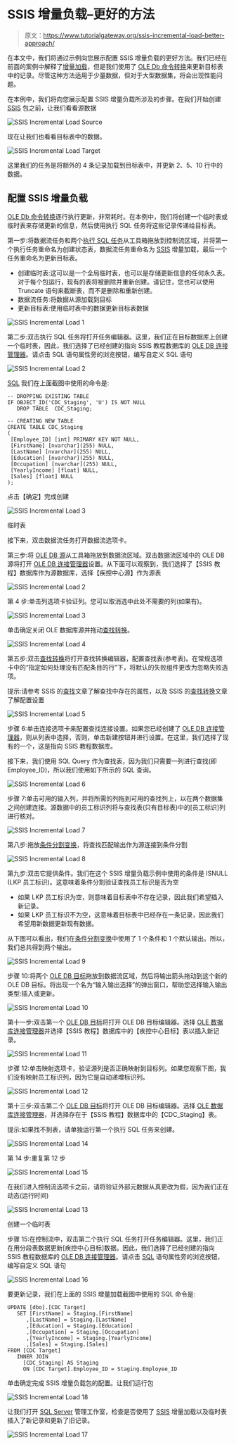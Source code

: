 # SSIS 增量负载–更好的方法

> 原文：<https://www.tutorialgateway.org/ssis-incremental-load-better-approach/>

在本文中，我们将通过示例向您展示配置 SSIS 增量负载的更好方法。我们已经在前面的案例中解释了[增量加载](https://www.tutorialgateway.org/incremental-load-in-ssis/)，但是我们使用了 [OLE Db 命令转换](https://www.tutorialgateway.org/ole-db-command-transformation-in-ssis/)来更新目标表中的记录。尽管这种方法适用于少量数据，但对于大型数据集，将会出现性能问题。

在本例中，我们将向您展示配置 SSIS 增量负载所涉及的步骤。在我们开始创建 [SSIS](https://www.tutorialgateway.org/ssis/) 包之前，让我们看看源数据

![SSIS Incremental Load Source](img/ecd687c06ef1ac1451f1f63e69611e36.png)

现在让我们也看看目标表中的数据。

![SSIS Incremental Load Target](img/9b36913dc4336232c7c21d8aeb298275.png)

这里我们的任务是将额外的 4 条记录加载到目标表中，并更新 2、5、10 行中的数据。

## 配置 SSIS 增量负载

[OLE Db 命令转换](https://www.tutorialgateway.org/ole-db-command-transformation-in-ssis/)逐行执行更新，非常耗时。在本例中，我们将创建一个临时表或临时表来存储更新的信息，然后使用执行 SQL 任务将这些记录传递给目标表。

第一步:将数据流任务和两个[执行 SQL 任务](https://www.tutorialgateway.org/execute-sql-task-in-ssis/)从工具箱拖放到控制流区域，并将第一个执行任务重命名为创建状态表，数据流任务重命名为 [SSIS](https://www.tutorialgateway.org/ssis/) 增量加载，最后一个任务重命名为更新目标表。

*   创建临时表:这可以是一个全局临时表，也可以是存储更新信息的任何永久表。对于每个包运行，现有的表将被删除并重新创建。请记住，您也可以使用 Truncate 语句来截断表，而不是删除和重新创建。
*   数据流任务:将数据从源加载到目标
*   更新目标表:使用临时表中的数据更新目标表数据

![SSIS Incremental Load 1](img/b7cede2ed2aac5f5f768218832a6c0aa.png)

第二步:双击执行 SQL 任务将打开任务编辑器。这里，我们正在目标数据库上创建一个临时表，因此，我们选择了已经创建的指向 SSIS 教程数据库的 [OLE DB 连接管理器](https://www.tutorialgateway.org/ole-db-connection-manager-in-ssis/)。请点击 SQL 语句属性旁的浏览按钮，编写自定义 SQL 语句

![SSIS Incremental Load 2](img/5015d6fd246e8fa996a566ff7def4db8.png)

[SQL](https://www.tutorialgateway.org/sql/) 我们在上面截图中使用的命令是:

```
-- DROPPING EXISTING TABLE
IF OBJECT_ID('CDC_Staging', 'U') IS NOT NULL
   DROP TABLE  CDC_Staging;

-- CREATING NEW TABLE
CREATE TABLE CDC_Staging
(
 [Employee_ID] [int] PRIMARY KEY NOT NULL,
 [FirstName] [nvarchar](255) NULL,
 [LastName] [nvarchar](255) NULL,
 [Education] [nvarchar](255) NULL,
 [Occupation] [nvarchar](255) NULL,
 [YearlyIncome] [float] NULL,
 [Sales] [float] NULL
);
```

点击【确定】完成创建

![SSIS Incremental Load 3](img/6076f706719eea691123b4e82cf12531.png)

临时表

接下来，双击数据流任务打开数据流选项卡。

第三步:将 [OLE DB 源](https://www.tutorialgateway.org/ole-db-source-in-ssis/)从工具箱拖放到数据流区域。双击数据流区域中的 OLE DB 源将打开 [OLE DB 连接管理器](https://www.tutorialgateway.org/ole-db-connection-manager-in-ssis/)设置。从下面可以观察到，我们选择了【SSIS 教程】数据库作为源数据库，选择【疾控中心源】作为源表

![SSIS Incremental Load 2](img/17076efddac4e7d5db2cc76ac8bfb6fa.png)

第 4 步:单击列选项卡验证列。您可以取消选中此处不需要的列(如果有)。

![SSIS Incremental Load 3](img/b72737cc8b662ceeccdcaa2d61164af7.png)

单击确定关闭 OLE 数据库源并拖动[查找转换](https://www.tutorialgateway.org/lookup-transformation-in-ssis/)。

![SSIS Incremental Load 4](img/dd1bcc37972d341e8f9da445e5e9e48e.png)

第五步:双击[查找转换](https://www.tutorialgateway.org/lookup-transformation-in-ssis/)将打开查找转换编辑器，配置查找表(参考表)。在常规选项卡中的“指定如何处理没有匹配条目的行”下，将默认的失败组件更改为忽略失败选项。

提示:请参考 SSIS 的[查找](https://www.tutorialgateway.org/lookup-in-ssis/)文章了解查找中存在的属性，以及 SSIS 的[查找转换](https://www.tutorialgateway.org/lookup-transformation-in-ssis/)文章了解配置设置

![SSIS Incremental Load 5](img/75c53710e424071abf3eda201c7685c3.png)

步骤 6:单击连接选项卡来配置查找连接设置。如果您已经创建了 [OLE DB 连接管理器](https://www.tutorialgateway.org/ole-db-connection-manager-in-ssis/)，则从列表中选择，否则，单击新建按钮并进行设置。在这里，我们选择了现有的一个，这是指向 SSIS 教程数据库。

接下来，我们使用 SQL Query 作为查找表，因为我们只需要一列进行查找(即 Employee_ID)，所以我们使用如下所示的 SQL 查询。

![SSIS Incremental Load 6](img/0f9cf306b046df381afd20010e868a8b.png)

步骤 7:单击可用的输入列，并将所需的列拖到可用的查找列上，以在两个数据集之间创建连接。源数据中的员工标识列将与查找表(只有目标表)中的[员工标识]列进行核对。

![SSIS Incremental Load 7](img/00453404d7735a36c34f23e378bc55c9.png)

第八步:拖放[条件分割变换](https://www.tutorialgateway.org/conditional-split-transformation-in-ssis/)，将查找匹配输出作为源连接到条件分割

![SSIS Incremental Load 8](img/c8b5ff108a0a2d4ead8e15faee74b93b.png)

第九步:双击它提供条件。我们在这个 SSIS 增量负载示例中使用的条件是 ISNULL (LKP 员工标识)。这意味着条件分割验证查找员工标识是否为空

*   如果 LKP 员工标识为空，则意味着目标表中不存在记录，因此我们希望插入新记录。
*   如果 LKP 员工标识不为空，这意味着目标表中已经存在一条记录，因此我们希望用新数据更新现有数据。

从下图可以看出，我们在[条件分割变换](https://www.tutorialgateway.org/conditional-split-transformation-in-ssis/)中使用了 1 个条件和 1 个默认输出。所以，我们总共得到两个输出。

![SSIS Incremental Load 9](img/29dfa26686b4840d3b85e2846864736f.png)

步骤 10:将两个 [OLE DB 目标](https://www.tutorialgateway.org/ssis-ole-db-destination/)拖放到数据流区域，然后将输出箭头拖动到这个新的 OLE DB 目标。将出现一个名为“输入输出选择”的弹出窗口，帮助您选择输入输出类型:插入或更新。

![SSIS Incremental Load 10](img/69c63975656e4a13d07de89c5426c9cf.png)

第十一步:双击第一个 [OLE DB 目标](https://www.tutorialgateway.org/ssis-ole-db-destination/)将打开 OLE DB 目标编辑器。选择 [OLE 数据库连接管理器](https://www.tutorialgateway.org/ole-db-connection-manager-in-ssis/)并选择【SSIS 教程】数据库中的【疾控中心目标】表以插入新记录。

![SSIS Incremental Load 11](img/9c876ec7c7988e654c817707370318a6.png)

步骤 12:单击映射选项卡，验证源列是否正确映射到目标列。如果您观察下图，我们没有映射员工标识列，因为它是自动递增标识列。

![SSIS Incremental Load 12](img/f6376bf9bedc69878e50d50e9d939da2.png)

第十三步:双击第二个 [OLE DB 目标](https://www.tutorialgateway.org/ssis-ole-db-destination/)将打开 OLE DB 目标编辑器。选择 [OLE 数据库连接管理器](https://www.tutorialgateway.org/ole-db-connection-manager-in-ssis/)，并选择存在于【SSIS 教程】数据库中的【CDC_Staging】表。

提示:如果找不到表，请单独运行第一个执行 SQL 任务来创建。

![SSIS Incremental Load 14](img/e67c4d69c826f107281c754f0cf8c95f.png)

第 14 步:重复第 12 步

![SSIS Incremental Load 15](img/6328a3d830167f4d1c64bf6f42d88f66.png)

在我们进入控制流选项卡之前，请将验证外部元数据从真更改为假，因为我们正在动态(运行时间)

![SSIS Incremental Load 13](img/a484e16fdddf2978c9f22850342ff51e.png)

创建一个临时表

步骤 15:在控制流中，双击第二个执行 SQL 任务打开任务编辑器。这里，我们正在用分段表数据更新[疾控中心目标]数据。因此，我们选择了已经创建的指向 SSIS 教程数据库的 [OLE DB 连接管理器](https://www.tutorialgateway.org/ole-db-connection-manager-in-ssis/)。请点击 [SQL](https://www.tutorialgateway.org/sql/) 语句属性旁的浏览按钮，编写自定义 SQL 语句

![SSIS Incremental Load 16](img/d45027633d2034a822fe222d15fe0b22.png)

要更新记录，我们在上面的 SSIS 增量加载截图中使用的 SQL 命令是:

```
UPDATE [dbo].[CDC Target]
   SET [FirstName] = Staging.[FirstName]
      ,[LastName] = Staging.[LastName]
      ,[Education] = Staging.[Education]
      ,[Occupation] = Staging.[Occupation]
      ,[YearlyIncome] = Staging.[YearlyIncome]
      ,[Sales] = Staging.[Sales]
FROM [CDC Target]
   INNER JOIN
     [CDC_Staging] AS Staging 
	 ON [CDC Target].Employee_ID = Staging.Employee_ID

```

单击确定完成 SSIS 增量负载包的配置。让我们运行包

![SSIS Incremental Load 18](img/09a7150ca7ca9e57ae6e22cf1c5beeff.png)

让我们打开 [SQL Server](https://www.tutorialgateway.org/sql/) 管理工作室，检查是否使用了 [SSIS](https://www.tutorialgateway.org/ssis/) 增量加载以及临时表插入了新记录和更新了旧记录。

![SSIS Incremental Load 17](img/1d96e2a46fc03f181ab96e68aec3401b.png)